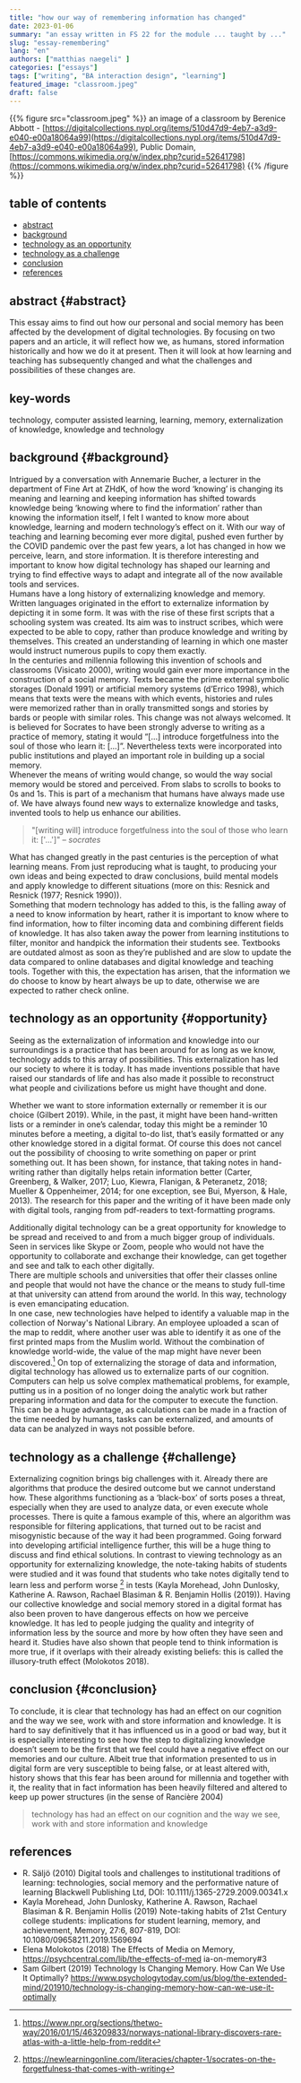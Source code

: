 ```yaml
---
title: "how our way of remembering information has changed"
date: 2023-01-06
summary: "an essay written in FS 22 for the module ... taught by ..."
slug: "essay-remembering"
lang: "en"
authors: ["matthias naegeli" ]
categories: ["essays"]
tags: ["writing", "BA interaction design", "learning"]
featured_image: "classroom.jpeg"
draft: false
---
```


{{% figure src="classroom.jpeg" %}} an image of a classroom by Berenice Abbott - [https://digitalcollections.nypl.org/items/510d47d9-4eb7-a3d9-e040-e00a18064a99](https://digitalcollections.nypl.org/items/510d47d9-4eb7-a3d9-e040-e00a18064a99), Public Domain, [https://commons.wikimedia.org/w/index.php?curid=52641798](https://commons.wikimedia.org/w/index.php?curid=52641798) {{% /figure %}}  


## table of contents  
- [abstract](#abstract) 
- [background](#background)
- [technology as an opportunity](#opportunity)
- [technology as a challenge](#challenge)
- [conclusion](#conclusion)
- [references](#references)  



## abstract {#abstract}  
This essay aims to find out how our personal and social memory has been affected by the development of digital technologies. By focusing on two papers and an article, it will reflect how we, as humans, stored information historically and how we do it at present. Then it will look at how learning and teaching has subsequently changed and what the challenges and possibilities of these changes are.

## key-words
technology, computer assisted learning, learning, memory, externalization of knowledge, knowledge and technology    

  

## background {#background}  
Intrigued by a conversation with Annemarie Bucher, a lecturer in the department of Fine Art at ZHdK, of how the word ‘knowing’ is changing its meaning and learning and keeping information has shifted towards knowledge being ‘knowing where to find the information’ rather than knowing the information itself, I felt I wanted to know more about knowledge, learning and modern technology’s effect on it. With our way of teaching and learning becoming ever more digital, pushed even further by the COVID pandemic over the past few years, a lot has changed in how we perceive, learn, and store information. It is therefore interesting and important to know how digital technology has shaped our learning and trying to find effective ways to adapt and integrate all of the now available tools and services.  
Humans have a long history of externalizing knowledge and memory.  
Written languages originated in the effort to externalize information by depicting it in some form. It was with the rise of these first scripts that a schooling system was created. Its aim was to instruct scribes, which were expected to be able to copy, rather than produce knowledge and writing by themselves. This created an understanding of learning in which one master would instruct numerous pupils to copy them exactly.  
In the centuries and millennia following this invention of schools and classrooms (Visicato 2000), writing would gain ever more importance in the construction of a social memory. Texts became the prime external symbolic storages (Donald 1991) or artificial memory systems (d’Errico 1998), which means that texts were the means with which events, histories and rules were memorized rather than in orally transmitted songs and stories by bards or people with similar roles. This change was not always welcomed. It is believed for Socrates to have been strongly adverse to writing as a practice of memory, stating it would “[...] introduce forgetfulness into the soul of those who learn it: [...]”. Nevertheless texts were incorporated into public institutions and played an important role in building up a social memory.  
Whenever the means of writing would change, so would the way social memory would be stored and perceived. From slabs to scrolls to books to 0s and 1s. This is part of a mechanism that humans have always made use of. We have always found new ways to externalize knowledge and tasks, invented tools to help us enhance our abilities.

> "[writing will] introduce forgetfulness into the soul of those who learn it: ['...']" – *socrates*

What has changed greatly in the past centuries is the perception of what learning means. From just reproducing what is taught, to producing your own ideas and being expected to draw conclusions, build mental models and apply knowledge to different situations (more on this: Resnick and Resnick (1977; Resnick 1990)).  
Something that modern technology has added to this, is the falling away of a need to know information by heart, rather it is important to know where to find information, how to filter incoming data and combining different fields of knowledge. It has also taken away the power from learning institutions to filter, monitor and handpick the information their students see. Textbooks are outdated almost as soon as they’re published and are slow to update the data compared to online databases and digital knowledge and teaching tools. Together with this, the expectation has arisen, that the information we do choose to know by heart always be up to date, otherwise we are expected to rather check online.

## technology as an opportunity {#opportunity}  
Seeing as the externalization of information and knowledge into our surroundings is a practice that has been around for as long as we know, technology adds to this array of possibilities. This externalization has led our society to where it is today. It has made inventions possible that have raised our standards of life and has also made it possible to reconstruct what people and civilizations before us might have thought and done.

Whether we want to store information externally or remember it is our choice (Gilbert 2019). While, in the past, it might have been hand-written lists or a reminder in one’s calendar, today this might be a reminder 10 minutes before a meeting, a digital to-do list, that’s easily formatted or any other knowledge stored in a digital format. Of course this does not cancel out the possibility of choosing to write something on paper or print something out. It has been shown, for instance, that taking notes in hand-writing rather than digitally helps retain information better (Carter, Greenberg, & Walker, 2017; Luo, Kiewra, Flanigan, & Peteranetz, 2018; Mueller & Oppenheimer, 2014; for one exception, see Bui, Myerson, & Hale, 2013). The research for this paper and the writing of it have been made only with digital tools, ranging from pdf-readers to text-formatting programs.

Additionally digital technology can be a great opportunity for knowledge to be spread and received to and from a much bigger group of individuals. Seen in services like Skype or Zoom, people who would not have the opportunity to collaborate and exchange their knowledge, can get together and see and talk to each other digitally.  
There are multiple schools and universities that offer their classes online and people that would not have the chance or the means to study full-time at that university can attend from around the world. In this way, technology is even emancipating education.  
In one case, new technologies have helped to identify a valuable map in the collection of Norway's National Library. An employee uploaded a scan of the map to reddit, where another user was able to identify it as one of the first printed maps from the Muslim world. Without the combination of knowledge world-wide, the value of the map might have never been discovered.[^1]
On top of externalizing the storage of data and information, digital technology has allowed us to externalize parts of our cognition. Computers can help us solve complex mathematical problems, for example, putting us in a position of no longer doing the analytic work but rather preparing information and data for the computer to execute the function.
This can be a huge advantage, as calculations can be made in a fraction of the time needed by humans, tasks can be externalized, and amounts of data can be analyzed in ways not possible before.

## technology as a challenge {#challenge}  
Externalizing cognition brings big challenges with it. Already there are algorithms that produce the desired outcome but we cannot understand how. These algorithms functioning as a ‘black-box’ of sorts poses a threat, especially when they are used to analyze data, or even execute whole processes. There is quite a famous example of this, where an algorithm was responsible for filtering applications, that turned out to be racist and misogynistic because of the way it had been programmed. Going forward into developing artificial intelligence further, this will be a huge thing to discuss and find ethical solutions.
In contrast to viewing technology as an opportunity for externalizing knowledge, the note-taking habits of students were studied and it was found that students who take notes digitally tend to learn less and perform worse [^2] in tests (Kayla Morehead, John Dunlosky, Katherine A. Rawson, Rachael Blasiman & R. Benjamin Hollis (2019)).
Having our collective knowledge and social memory stored in a digital format has also been proven to have dangerous effects on how we perceive knowledge. It has led to people judging the quality and integrity of information less by the source and more by how often they have seen and heard it. Studies have also shown that people tend to think information is more true, if it overlaps with their already existing beliefs: this is called the illusory-truth effect (Molokotos 2018).

## conclusion {#conclusion}
To conclude, it is clear that technology has had an effect on our cognition and the way we see, work with and store information and knowledge. It is hard to say definitively that it has influenced us in a good or bad way, but it is especially interesting to see how the step to digitalizing knowledge doesn’t seem to be the first that we feel could have a negative effect on our memories and our culture.
Albeit true that information presented to us in digital form are very susceptible to being false, or at least altered with, history shows that this fear has been around for millennia and together with it, the reality that in fact information has been heavily filtered and altered to keep up power structures (in the sense of Rancière 2004)

> technology has had an effect on our cognition and the way we see, work with and store information and knowledge

## references  
- R. Säljö (2010) Digital tools and challenges to institutional traditions of learning: technologies, social memory and the performative nature of learning Blackwell Publishing Ltd, DOI: 10.1111/j.1365-2729.2009.00341.x
- Kayla Morehead, John Dunlosky, Katherine A. Rawson, Rachael Blasiman & R. Benjamin Hollis (2019) Note-taking habits of 21st Century college students: implications for student learning, memory, and achievement, Memory, 27:6, 807-819, DOI: 10.1080/09658211.2019.1569694
- Elena Molokotos (2018) The Effects of Media on Memory, https://psychcentral.com/lib/the-effects-of-med ia-on-memory#3
- Sam Gilbert (2019) Technology Is Changing Memory. How Can We Use It Optimally? https://www.psychologytoday.com/us/blog/the-extended-mind/201910/technology-is-changing-memory-how-can-we-use-it-optimally


[^1]: https://www.npr.org/sections/thetwo-way/2016/01/15/463209833/norways-national-library-discovers-rare-atlas-with-a-little-help-from-reddit
[^2]: https://newlearningonline.com/literacies/chapter-1/socrates-on-the-forgetfulness-that-comes-with-writing